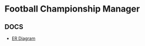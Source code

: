 # Football Championship Manager

## DOCS
- [ER Diagram](https://editor.ponyorm.com/user/stsewd/football_championship)
